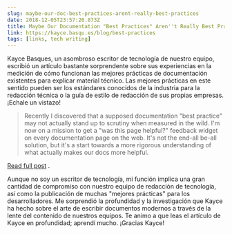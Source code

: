 ```yaml
---
slug: maybe-our-doc-best-practices-arent-really-best-practices
date: 2018-12-05T23:57:20.873Z
title: Maybe Our Documentation "Best Practices" Aren''t Really Best Practices
link: https://kayce.basqu.es/blog/best-practices
tags: [links, tech writing]
---
```

Kayce Basques, un asombroso escritor de tecnología de nuestro equipo, escribió un artículo bastante sorprendente sobre sus experiencias en la medición de cómo funcionan las mejores prácticas de documentación existentes para explicar material técnico. Las mejores prácticas en este sentido pueden ser los estándares conocidos de la industria para la redacción técnica o la guía de estilo de redacción de sus propias empresas. ¡Echale un vistazo!

> Recently I discovered that a supposed documentation "best practice" may not actually stand up to scrutiny when measured in the wild. I'm now on a mission to get a "was this page helpful?" feedback widget on every documentation page on the web. It's not the end-all be-all solution, but it's a start towards a more rigorous understanding of what actually makes our docs more helpful.

[Read full post](https://kayce.basqu.es/blog/best-practices) .

Aunque no soy un escritor de tecnología, mi función implica una gran cantidad de compromiso con nuestro equipo de redacción de tecnología, así como la publicación de muchas &quot;mejores prácticas&quot; para los desarrolladores. Me sorprendió la profundidad y la investigación que Kayce ha hecho sobre el arte de escribir documentos modernos a través de la lente del contenido de nuestros equipos. Te animo a que leas el artículo de Kayce en profundidad; aprendí mucho. ¡Gracias Kayce!
